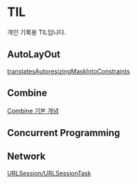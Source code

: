 # TIL

개인 기록용 TIL입니다. 


## AutoLayOut
[translatesAutoresizingMaskIntoConstraints](https://github.com/happykwon/TIL/issues/1)

## Combine
[Combine 기본 개념](https://github.com/happykwon/TIL/issues/2)

## Concurrent Programming

## Network
[URLSession/URLSessionTask](https://github.com/happykwon/TIL/issues/4#issue-2210871899)
